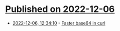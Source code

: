 # [Published on 2022-12-06](index.md)

* [2022-12-06, 12:34:10](https://lobste.rs/s/alseaj/faster_base64_curl) - [Faster base64 in curl](https://daniel.haxx.se/blog/2022/12/06/faster-base64-in-curl/)
